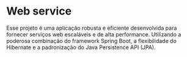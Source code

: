 # Web service
Esse projeto é uma aplicação robusta e eficiente desenvolvida para fornecer serviços web escaláveis e de alta performance. Utilizando a poderosa combinação do framework Spring Boot, a flexibilidade do Hibernate e a padronização do Java Persistence API (JPA).
